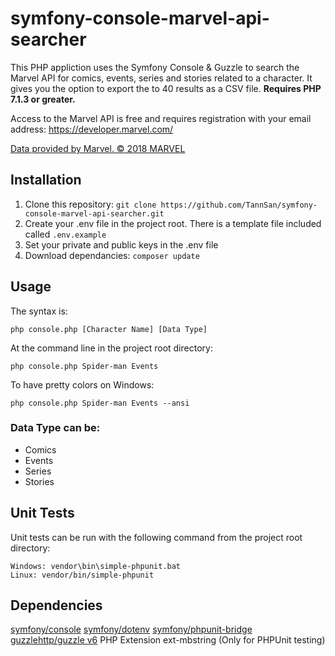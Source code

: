 # symfony-console-marvel-api-searcher
This PHP appliction uses the Symfony Console & Guzzle to search the Marvel API for comics, events, series and stories related to a character.  It gives you the option to export the to 40 results as a CSV file.  **Requires PHP 7.1.3 or greater.**

Access to the Marvel API is free and requires registration with your email address: https://developer.marvel.com/

[Data provided by Marvel. © 2018 MARVEL](http://marvel.com)

## Installation
1. Clone this repository: `git clone https://github.com/TannSan/symfony-console-marvel-api-searcher.git`
2. Create your .env file in the project root.  There is a template file included called `.env.example`
3. Set your private and public keys in the .env file
4. Download dependancies: `composer update`

## Usage
The syntax is:
```
php console.php [Character Name] [Data Type]
```

At the command line in the project root directory:

```
php console.php Spider-man Events
```

To have pretty colors on Windows:

```
php console.php Spider-man Events --ansi
```

### Data Type can be:
* Comics
* Events
* Series
* Stories

## Unit Tests
Unit tests can be run with the following command from the project root directory:
```
Windows: vendor\bin\simple-phpunit.bat
Linux: vendor/bin/simple-phpunit
```

## Dependencies
[symfony/console](https://github.com/symfony/console)
[symfony/dotenv](https://github.com/symfony/dotenv)
[symfony/phpunit-bridge](https://github.com/symfony/phpunit-bridge)
[guzzlehttp/guzzle v6](http://docs.guzzlephp.org)
PHP Extension ext-mbstring (Only for PHPUnit testing)